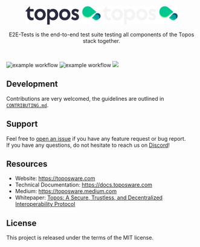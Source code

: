 <div id="top"></div>
<!-- PROJECT LOGO -->
<br />
<div align="center">

  <img src="./.github/assets/topos_logo.png#gh-light-mode-only" alt="Logo" width="200">
  <img src="./.github/assets/topos_logo_dark.png#gh-dark-mode-only" alt="Logo" width="200">

<br />

<p align="center">
E2E-Tests is the end-to-end test suite testing all components of the Topos stack together.
</p>

<br />

</div>

![example workflow](https://github.com/topos-protocol/e2e-tests/actions/workflows/frontend:erc20-messaging.yml/badge.svg)
![example workflow](https://github.com/topos-protocol/e2e-tests/actions/workflows/topos:sequencer-contracts.yml/badge.svg)
[![](https://dcbadge.vercel.app/api/server/7HZ8F8ykBT?style=flat)](https://discord.gg/7HZ8F8ykBT)

## Development

Contributions are very welcomed, the guidelines are outlined in [`CONTRIBUTING.md`](./CONTRIBUTING.md).

## Support

Feel free to [open an issue](https://github.com/topos-protocol/e2e-tests/issues/new) if you have any feature request or bug report.<br />
If you have any questions, do not hesitate to reach us on [Discord](https://discord.gg/7HZ8F8ykBT)!

## Resources

- Website: https://toposware.com
- Technical Documentation: https://docs.toposware.com
- Medium: https://toposware.medium.com
- Whitepaper: [Topos: A Secure, Trustless, and Decentralized
  Interoperability Protocol](https://arxiv.org/pdf/2206.03481.pdf)

## License

This project is released under the terms of the MIT license.
